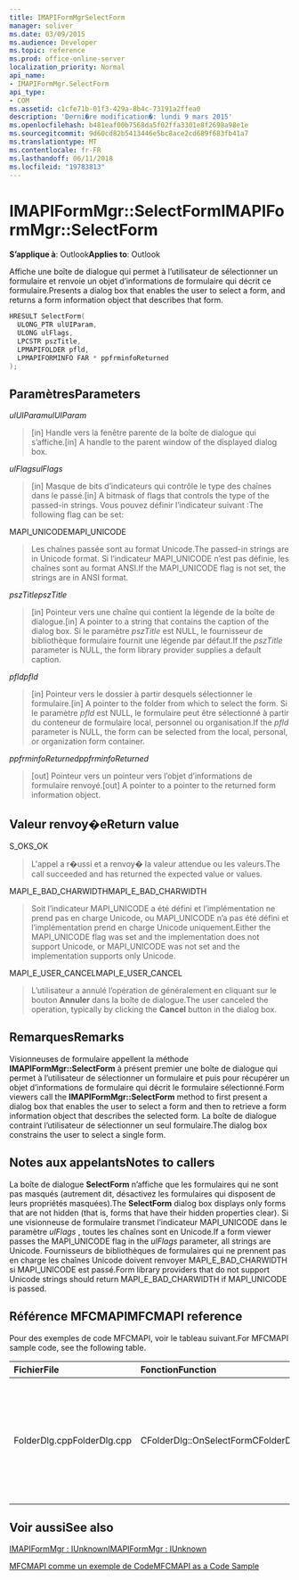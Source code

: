 ```yaml
---
title: IMAPIFormMgrSelectForm
manager: soliver
ms.date: 03/09/2015
ms.audience: Developer
ms.topic: reference
ms.prod: office-online-server
localization_priority: Normal
api_name:
- IMAPIFormMgr.SelectForm
api_type:
- COM
ms.assetid: c1cfe71b-01f3-429a-8b4c-73191a2ffea0
description: 'Derni�re modification�: lundi 9 mars 2015'
ms.openlocfilehash: b481eaf00b7568da5f02ffa3301e8f2698a98e1e
ms.sourcegitcommit: 9d60cd82b5413446e5bc8ace2cd689f683fb41a7
ms.translationtype: MT
ms.contentlocale: fr-FR
ms.lasthandoff: 06/11/2018
ms.locfileid: "19783813"
---
```

# <a name="imapiformmgrselectform"></a><span data-ttu-id="ef220-103">IMAPIFormMgr::SelectForm</span><span class="sxs-lookup"><span data-stu-id="ef220-103">IMAPIFormMgr::SelectForm</span></span>

  
  
<span data-ttu-id="ef220-104">**S’applique à**: Outlook</span><span class="sxs-lookup"><span data-stu-id="ef220-104">**Applies to**: Outlook</span></span> 
  
<span data-ttu-id="ef220-105">Affiche une boîte de dialogue qui permet à l’utilisateur de sélectionner un formulaire et renvoie un objet d’informations de formulaire qui décrit ce formulaire.</span><span class="sxs-lookup"><span data-stu-id="ef220-105">Presents a dialog box that enables the user to select a form, and returns a form information object that describes that form.</span></span>
  
```cpp
HRESULT SelectForm(
  ULONG_PTR ulUIParam,
  ULONG ulFlags,
  LPCSTR pszTitle,
  LPMAPIFOLDER pfld,
  LPMAPIFORMINFO FAR * ppfrminfoReturned
);
```

## <a name="parameters"></a><span data-ttu-id="ef220-106">Paramètres</span><span class="sxs-lookup"><span data-stu-id="ef220-106">Parameters</span></span>

 <span data-ttu-id="ef220-107">_ulUIParam_</span><span class="sxs-lookup"><span data-stu-id="ef220-107">_ulUIParam_</span></span>
  
> <span data-ttu-id="ef220-108">[in] Handle vers la fenêtre parente de la boîte de dialogue qui s’affiche.</span><span class="sxs-lookup"><span data-stu-id="ef220-108">[in] A handle to the parent window of the displayed dialog box.</span></span> 
    
 <span data-ttu-id="ef220-109">_ulFlags_</span><span class="sxs-lookup"><span data-stu-id="ef220-109">_ulFlags_</span></span>
  
> <span data-ttu-id="ef220-110">[in] Masque de bits d’indicateurs qui contrôle le type des chaînes dans le passé.</span><span class="sxs-lookup"><span data-stu-id="ef220-110">[in] A bitmask of flags that controls the type of the passed-in strings.</span></span> <span data-ttu-id="ef220-111">Vous pouvez définir l’indicateur suivant :</span><span class="sxs-lookup"><span data-stu-id="ef220-111">The following flag can be set:</span></span>
    
<span data-ttu-id="ef220-112">MAPI_UNICODE</span><span class="sxs-lookup"><span data-stu-id="ef220-112">MAPI_UNICODE</span></span> 
  
> <span data-ttu-id="ef220-113">Les chaînes passée sont au format Unicode.</span><span class="sxs-lookup"><span data-stu-id="ef220-113">The passed-in strings are in Unicode format.</span></span> <span data-ttu-id="ef220-114">Si l’indicateur MAPI_UNICODE n’est pas définie, les chaînes sont au format ANSI.</span><span class="sxs-lookup"><span data-stu-id="ef220-114">If the MAPI_UNICODE flag is not set, the strings are in ANSI format.</span></span>
    
 <span data-ttu-id="ef220-115">_pszTitle_</span><span class="sxs-lookup"><span data-stu-id="ef220-115">_pszTitle_</span></span>
  
> <span data-ttu-id="ef220-116">[in] Pointeur vers une chaîne qui contient la légende de la boîte de dialogue.</span><span class="sxs-lookup"><span data-stu-id="ef220-116">[in] A pointer to a string that contains the caption of the dialog box.</span></span> <span data-ttu-id="ef220-117">Si le paramètre _pszTitle_ est NULL, le fournisseur de bibliothèque formulaire fournit une légende par défaut.</span><span class="sxs-lookup"><span data-stu-id="ef220-117">If the  _pszTitle_ parameter is NULL, the form library provider supplies a default caption.</span></span> 
    
 <span data-ttu-id="ef220-118">_pfld_</span><span class="sxs-lookup"><span data-stu-id="ef220-118">_pfld_</span></span>
  
> <span data-ttu-id="ef220-119">[in] Pointeur vers le dossier à partir desquels sélectionner le formulaire.</span><span class="sxs-lookup"><span data-stu-id="ef220-119">[in] A pointer to the folder from which to select the form.</span></span> <span data-ttu-id="ef220-120">Si le paramètre _pfld_ est NULL, le formulaire peut être sélectionné à partir du conteneur de formulaire local, personnel ou organisation.</span><span class="sxs-lookup"><span data-stu-id="ef220-120">If the  _pfld_ parameter is NULL, the form can be selected from the local, personal, or organization form container.</span></span> 
    
 <span data-ttu-id="ef220-121">_ppfrminfoReturned_</span><span class="sxs-lookup"><span data-stu-id="ef220-121">_ppfrminfoReturned_</span></span>
  
> <span data-ttu-id="ef220-122">[out] Pointeur vers un pointeur vers l’objet d’informations de formulaire renvoyé.</span><span class="sxs-lookup"><span data-stu-id="ef220-122">[out] A pointer to a pointer to the returned form information object.</span></span>
    
## <a name="return-value"></a><span data-ttu-id="ef220-123">Valeur renvoy�e</span><span class="sxs-lookup"><span data-stu-id="ef220-123">Return value</span></span>

<span data-ttu-id="ef220-124">S_OK</span><span class="sxs-lookup"><span data-stu-id="ef220-124">S_OK</span></span> 
  
> <span data-ttu-id="ef220-125">L'appel a r�ussi et a renvoy� la valeur attendue ou les valeurs.</span><span class="sxs-lookup"><span data-stu-id="ef220-125">The call succeeded and has returned the expected value or values.</span></span>
    
<span data-ttu-id="ef220-126">MAPI_E_BAD_CHARWIDTH</span><span class="sxs-lookup"><span data-stu-id="ef220-126">MAPI_E_BAD_CHARWIDTH</span></span> 
  
> <span data-ttu-id="ef220-127">Soit l’indicateur MAPI_UNICODE a été défini et l’implémentation ne prend pas en charge Unicode, ou MAPI_UNICODE n’a pas été défini et l’implémentation prend en charge Unicode uniquement.</span><span class="sxs-lookup"><span data-stu-id="ef220-127">Either the MAPI_UNICODE flag was set and the implementation does not support Unicode, or MAPI_UNICODE was not set and the implementation supports only Unicode.</span></span>
    
<span data-ttu-id="ef220-128">MAPI_E_USER_CANCEL</span><span class="sxs-lookup"><span data-stu-id="ef220-128">MAPI_E_USER_CANCEL</span></span> 
  
> <span data-ttu-id="ef220-129">L’utilisateur a annulé l’opération de généralement en cliquant sur le bouton **Annuler** dans la boîte de dialogue.</span><span class="sxs-lookup"><span data-stu-id="ef220-129">The user canceled the operation, typically by clicking the **Cancel** button in the dialog box.</span></span> 
    
## <a name="remarks"></a><span data-ttu-id="ef220-130">Remarques</span><span class="sxs-lookup"><span data-stu-id="ef220-130">Remarks</span></span>

<span data-ttu-id="ef220-131">Visionneuses de formulaire appellent la méthode **IMAPIFormMgr::SelectForm** à présent premier une boîte de dialogue qui permet à l’utilisateur de sélectionner un formulaire et puis pour récupérer un objet d’informations de formulaire qui décrit le formulaire sélectionné.</span><span class="sxs-lookup"><span data-stu-id="ef220-131">Form viewers call the **IMAPIFormMgr::SelectForm** method to first present a dialog box that enables the user to select a form and then to retrieve a form information object that describes the selected form.</span></span> <span data-ttu-id="ef220-132">La boîte de dialogue contraint l’utilisateur de sélectionner un seul formulaire.</span><span class="sxs-lookup"><span data-stu-id="ef220-132">The dialog box constrains the user to select a single form.</span></span> 
  
## <a name="notes-to-callers"></a><span data-ttu-id="ef220-133">Notes aux appelants</span><span class="sxs-lookup"><span data-stu-id="ef220-133">Notes to callers</span></span>

<span data-ttu-id="ef220-134">La boîte de dialogue **SelectForm** n’affiche que les formulaires qui ne sont pas masqués (autrement dit, désactivez les formulaires qui disposent de leurs propriétés masquées).</span><span class="sxs-lookup"><span data-stu-id="ef220-134">The **SelectForm** dialog box displays only forms that are not hidden (that is, forms that have their hidden properties clear).</span></span> <span data-ttu-id="ef220-135">Si une visionneuse de formulaire transmet l’indicateur MAPI_UNICODE dans le paramètre _ulFlags_ , toutes les chaînes sont en Unicode.</span><span class="sxs-lookup"><span data-stu-id="ef220-135">If a form viewer passes the MAPI_UNICODE flag in the  _ulFlags_ parameter, all strings are Unicode.</span></span> <span data-ttu-id="ef220-136">Fournisseurs de bibliothèques de formulaires qui ne prennent pas en charge les chaînes Unicode doivent renvoyer MAPI_E_BAD_CHARWIDTH si MAPI_UNICODE est passé.</span><span class="sxs-lookup"><span data-stu-id="ef220-136">Form library providers that do not support Unicode strings should return MAPI_E_BAD_CHARWIDTH if MAPI_UNICODE is passed.</span></span> 
  
## <a name="mfcmapi-reference"></a><span data-ttu-id="ef220-137">Référence MFCMAPI</span><span class="sxs-lookup"><span data-stu-id="ef220-137">MFCMAPI reference</span></span>

<span data-ttu-id="ef220-138">Pour des exemples de code MFCMAPI, voir le tableau suivant.</span><span class="sxs-lookup"><span data-stu-id="ef220-138">For MFCMAPI sample code, see the following table.</span></span>
  
|<span data-ttu-id="ef220-139">**Fichier**</span><span class="sxs-lookup"><span data-stu-id="ef220-139">**File**</span></span>|<span data-ttu-id="ef220-140">**Fonction**</span><span class="sxs-lookup"><span data-stu-id="ef220-140">**Function**</span></span>|<span data-ttu-id="ef220-141">**Commentaire**</span><span class="sxs-lookup"><span data-stu-id="ef220-141">**Comment**</span></span>|
|:-----|:-----|:-----|
|<span data-ttu-id="ef220-142">FolderDlg.cpp</span><span class="sxs-lookup"><span data-stu-id="ef220-142">FolderDlg.cpp</span></span>  <br/> |<span data-ttu-id="ef220-143">CFolderDlg::OnSelectForm</span><span class="sxs-lookup"><span data-stu-id="ef220-143">CFolderDlg::OnSelectForm</span></span>  <br/> |<span data-ttu-id="ef220-144">MFCMAPI utilise la méthode **IMAPIFormMgr::SelectForm** pour sélectionner un formulaire et envoyer des informations sur le formulaire à un ou plusieurs journaux.</span><span class="sxs-lookup"><span data-stu-id="ef220-144">MFCMAPI uses the **IMAPIFormMgr::SelectForm** method to select a form and send information about the form to one or more logs.</span></span>  <br/> |
   
## <a name="see-also"></a><span data-ttu-id="ef220-145">Voir aussi</span><span class="sxs-lookup"><span data-stu-id="ef220-145">See also</span></span>



[<span data-ttu-id="ef220-146">IMAPIFormMgr : IUnknown</span><span class="sxs-lookup"><span data-stu-id="ef220-146">IMAPIFormMgr : IUnknown</span></span>](imapiformmgriunknown.md)


[<span data-ttu-id="ef220-147">MFCMAPI comme un exemple de Code</span><span class="sxs-lookup"><span data-stu-id="ef220-147">MFCMAPI as a Code Sample</span></span>](mfcmapi-as-a-code-sample.md)

